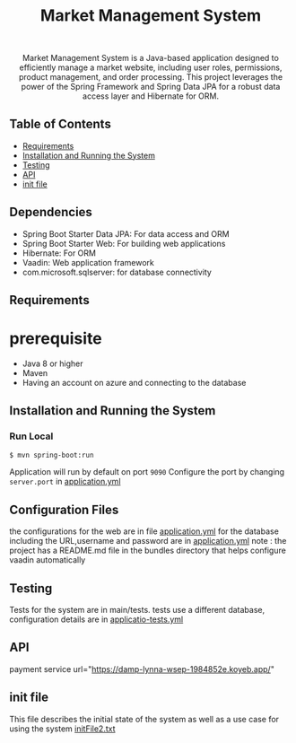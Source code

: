 <h1 align="center"> Market Management System </h1> <br>

<p align="center">
  Market Management System is a Java-based application designed to efficiently manage a market website, including user roles, permissions, product management, and order processing.
  This project leverages the power of the Spring Framework and Spring Data JPA for a robust data access layer and Hibernate for ORM. 
</p>


## Table of Contents

- [Requirements](#requirements)
- [Installation and Running the System](#installation-and-running-the-system)
- [Testing](#testing)
- [API](#requirements)
- [init file](#init-file)


## Dependencies
* Spring Boot Starter Data JPA: For data access and ORM
* Spring Boot Starter Web: For building web applications
* Hibernate: For ORM
* Vaadin: Web application framework
* com.microsoft.sqlserver: for database connectivity
  

## Requirements
# prerequisite
- Java 8 or higher
- Maven
- Having an account on azure and connecting to the database


## Installation and Running the System

### Run Local
```bash
$ mvn spring-boot:run
```
Application will run by default on port `9090`
Configure the port by changing `server.port` in [application.yml](Market_14B\market14B\src\main\resources\application.yml)

## Configuration Files
the configurations for the web are in file [application.yml](Market_14B\market14B\src\main\resources\application.yml)
for the database including the URL,username and password are in [application.yml](Market_14B\market14B\src\main\resources\application.properties)
note : the project has a README.md file in the bundles directory that helps configure vaadin automatically 

## Testing
Tests for the system are in main/tests.
tests use a different database, configuration details are in [applicatio-tests.yml](
\application-tests.yml)

## API
payment service url="https://damp-lynna-wsep-1984852e.koyeb.app/"

## init file
This file describes the initial state of the system as well as a use case for using the system [initFile2.txt](Market_14B\market14B\src\main\resources\initFile2.txt)
